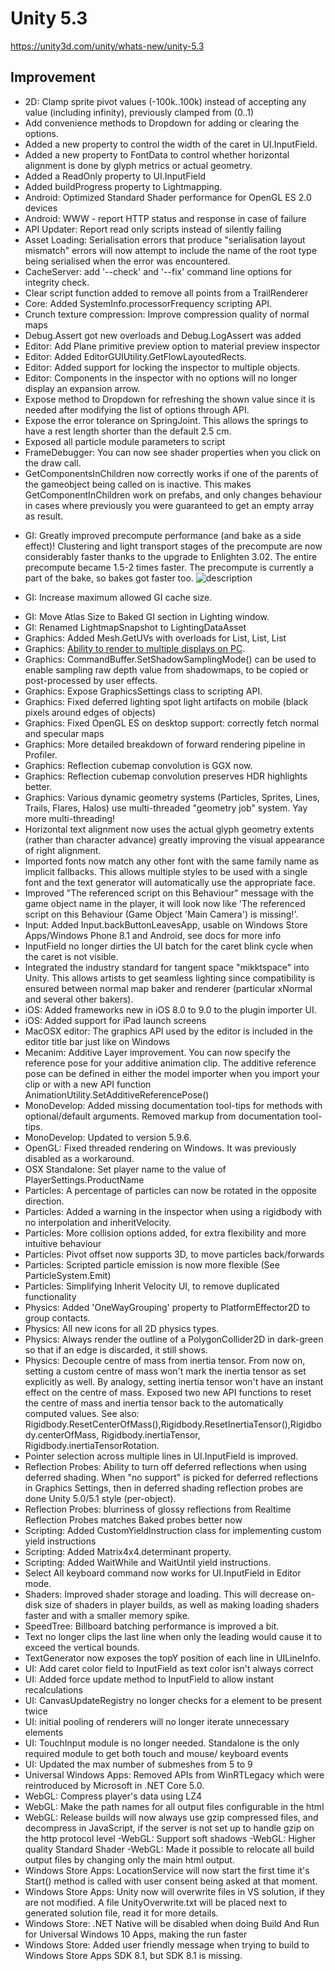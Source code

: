 # Unity 5.3
https://unity3d.com/unity/whats-new/unity-5.3

## Improvement

<ul>
<li>2D: Clamp sprite pivot values (-100k..100k) instead of accepting any value (including infinity), previously clamped from (0..1)</li>
<li>Add convenience methods to Dropdown for adding or clearing the options.</li>
<li>Added a new property to control the width of the caret in UI.InputField.</li>
<li>Added a new property to FontData to control whether horizontal alignment is done by glyph metrics or actual geometry.</li>
<li>Added a ReadOnly property to UI.InputField</li>
<li>Added buildProgress property to Lightmapping.</li>
<li>Android: Optimized Standard Shader performance for OpenGL ES 2.0 devices</li>
<li>Android: WWW - report HTTP status and response in case of failure</li>
<li>API Updater: Report read only scripts instead of silently failing</li>
<li>Asset Loading: Serialisation errors that produce "serialisation layout mismatch" errors will now attempt to include the name of the root type being serialised when the error was encountered.</li>
<li>CacheServer: add '--check' and '--fix' command line options for integrity check.</li>
<li>Clear script function added to remove all points from a TrailRenderer</li>
<li>Core: Added SystemInfo.processorFrequency scripting API.</li>
<li>Crunch texture compression: Improve compression quality of normal maps</li>
<li>Debug.Assert got new overloads and Debug.LogAssert was added</li>
<li>Editor: Add Plane primitive preview option to material preview inspector</li>
<li>Editor: Added EditorGUIUtility.GetFlowLayoutedRects.</li>
<li>Editor: Added support for locking the inspector to multiple objects.</li>
<li>Editor: Components in the inspector with no options will no longer display an expansion arrow.</li>
<li>Expose method to Dropdown for refreshing the shown value since it is needed after modifying the list of options through API.</li>
<li>Expose the error tolerance on SpringJoint. This allows the springs to have a rest length shorter than the default 2.5 cm.</li>
<li>Exposed all particle module parameters to script</li>
<li>FrameDebugger: You can now see shader properties when you click on the draw call.</li>
<li>GetComponentsInChildren now correctly works if one of the parents of the gameobject being called on is inactive. This makes GetComponentInChildren work on prefabs, and only changes behaviour in cases where previously you were guaranteed to get an empty array as result.</li>
<li><p>GI: Greatly improved precompute performance (and bake as a side effect)! Clustering and light transport stages of the precompute are now considerably faster thanks to the upgrade to Enlighten 3.02. The entire precompute became 1.5-2 times faster. The precompute is currently a part of the bake, so bakes got faster too. <img src="/sites/default/files/5.3.0-relnotes-gi-perf-improvements.png" alt="description"></p></li>
<li><p>GI: Increase maximum allowed GI cache size.</p></li>
<li>GI: Move Atlas Size to Baked GI section in Lighting window.</li>
<li>GI: Renamed LightmapSnapshot to LightingDataAsset</li>
<li>Graphics: Added Mesh.GetUVs with overloads for List, List, List</li>
<li>Graphics: <a href="http://docs.unity3d.com/Manual/MultiDisplay.html">Ability to render to multiple displays on PC</a>.</li>
<li>Graphics: CommandBuffer.SetShadowSamplingMode() can be used to enable sampling raw depth value from shadowmaps, to be copied or post-processed by user effects.</li>
<li>Graphics: Expose GraphicsSettings class to scripting API.</li>
<li>Graphics: Fixed deferred lighting spot light artifacts on mobile (black pixels around edges of objects)</li>
<li>Graphics: Fixed OpenGL ES on desktop support: correctly fetch normal and specular maps</li>
<li>Graphics: More detailed breakdown of forward rendering pipeline in Profiler.</li>
<li>Graphics: Reflection cubemap convolution is GGX now.</li>
<li>Graphics: Reflection cubemap convolution preserves HDR highlights better.</li>
<li>Graphics: Various dynamic geometry systems (Particles, Sprites, Lines, Trails, Flares, Halos) use multi-threaded "geometry job" system. Yay more multi-threading!</li>
<li>Horizontal text alignment now uses the actual glyph geometry extents (rather than character advance) greatly improving the visual appearance of right alignment.</li>
<li>Imported fonts now match any other font with the same family name as implicit fallbacks. This allows multiple styles to be used with a single font and the text generator will automatically use the appropriate face.</li>
<li>Improved "The referenced script on this Behaviour" message with the game object name in the player, it will look now like 'The referenced script on this Behaviour (Game Object 'Main Camera') is missing!'.</li>
<li>Input: Added Input.backButtonLeavesApp, usable on Windows Store Apps/Windows Phone 8.1 and Android, see docs for more info</li>
<li>InputField no longer dirties the UI batch for the caret blink cycle when the caret is not visible.</li>
<li>Integrated the industry standard for tangent space "mikktspace" into Unity. This allows artists to get seamless lighting since compatibility is ensured between normal map baker and renderer (particular xNormal and several other bakers).</li>
<li>iOS: Added frameworks new in iOS 8.0 to 9.0 to the plugin importer UI.</li>
<li>iOS: Added support for iPad launch screens</li>
<li>MacOSX editor: The graphics API used by the editor is included in the editor title bar just like on Windows</li>
<li>Mecanim: Additive Layer improvement. You can now specify the reference pose for your additive animation clip. The additive reference pose can be defined in either the model importer when you import your clip or with a new API function AnimationUtility.SetAdditiveReferencePose()</li>
<li>MonoDevelop: Added missing documentation tool-tips for methods with optional/default arguments. Removed markup from documentation tool-tips.</li>
<li>MonoDevelop: Updated to version 5.9.6.</li>
<li>OpenGL: Fixed threaded rendering on Windows. It was previously disabled as a workaround.</li>
<li>OSX Standalone: Set player name to the value of PlayerSettings.ProductName</li>
<li>Particles: A percentage of particles can now be rotated in the opposite direction.</li>
<li>Particles: Added a warning in the inspector when using a rigidbody with no interpolation and inheritVelocity.</li>
<li>Particles: More collision options added, for extra flexibility and more intuitive behaviour</li>
<li>Particles: Pivot offset now supports 3D, to move particles back/forwards</li>
<li>Particles: Scripted particle emission is now more flexible (See ParticleSystem.Emit)</li>
<li>Particles: Simplifying Inherit Velocity UI, to remove duplicated functionality</li>
<li>Physics: Added 'OneWayGrouping' property to PlatformEffector2D to group contacts.</li>
<li>Physics: All new icons for all 2D physics types.</li>
<li>Physics: Always render the outline of a PolygonCollider2D in dark-green so that if an edge is discarded, it still shows.</li>
<li>Physics: Decouple centre of mass from inertia tensor. From now on, setting a custom centre of mass won't mark the inertia tensor as set explicitly as well. By analogy, setting inertia tensor won't have an instant effect on the centre of mass. Exposed two new API functions to reset the centre of mass and inertia tensor back to the automatically computed values. See also: Rigidbody.ResetCenterOfMass(),Rigidbody.ResetInertiaTensor(),Rigidbody.centerOfMass, Rigidbody.inertiaTensor, Rigidbody.inertiaTensorRotation.</li>
<li>Pointer selection across multiple lines in UI.InputField is improved.</li>
<li>Reflection Probes: Ability to turn off deferred reflections when using deferred shading. When "no support" is picked for deferred reflections in Graphics Settings, then in deferred shading reflection probes are done Unity 5.0/5.1 style (per-object).</li>
<li>Reflection Probes: blurriness of glossy reflections from Realtime Reflection Probes matches Baked probes better now</li>
<li>Scripting: Added CustomYieldInstruction class for implementing custom yield instructions</li>
<li>Scripting: Added Matrix4x4.determinant property.</li>
<li>Scripting: Added WaitWhile and WaitUntil yield instructions.</li>
<li>Select All keyboard command now works for UI.InputField in Editor mode.</li>
<li>Shaders: Improved shader storage and loading. This will decrease on-disk size of shaders in player builds, as well as making loading shaders faster and with a smaller memory spike.</li>
<li>SpeedTree: Billboard batching performance is improved a bit.</li>
<li>Text no longer clips the last line when only the leading would cause it to exceed the vertical bounds.</li>
<li>TextGenerator now exposes the topY position of each line in UILineInfo.</li>
<li>UI: Add caret color field to InputField as text color isn't always correct</li>
<li>UI: Added force update method to InputField to allow instant recalculations</li>
<li>UI: CanvasUpdateRegistry no longer checks for a element to be present twice</li>
<li>UI: initial pooling of renderers will no longer iterate unnecessary elements</li>
<li>UI: TouchInput module is no longer needed. Standalone is the only required module to get both touch and mouse/ keyboard events</li>
<li>UI: Updated the max number of submeshes from 5 to 9</li>
<li>Universal Windows Apps: Removed APIs from WinRTLegacy which were reintroduced by Microsoft in .NET Core 5.0.</li>
<li>WebGL: Compress player's data using LZ4</li>
<li>WebGL: Make the path names for all output files configurable in the html</li>
<li>WebGL: Release builds will now always use gzip compressed files, and decompress in JavaScript, if the server is not set up to handle gzip on the http protocol level -WebGL: Support soft shadows
-WebGL: Higher quality Standard Shader
-WebGL: Made it possible to relocate all build output files by changing only the main html output.</li>
<li>Windows Store Apps: LocationService will now start the first time it's Start() method is called with user consent being asked at that moment.</li>
<li>Windows Store Apps: Unity now will overwrite files in VS solution, if they are not modified. A file UnityOverwrite.txt will be placed next to generated solution file, read it for more details.</li>
<li>Windows Store: .NET Native will be disabled when doing Build And Run for Universal Windows 10 Apps, making the run faster</li>
<li>Windows Store: Added user friendly message when trying to build to Windows Store Apps SDK 8.1, but SDK 8.1 is missing.</li>
</ul>

